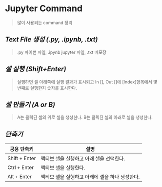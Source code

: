 Jupyter Command
=============
> 많이 사용되는 command 정리  

*Text File 생성 (.py, .ipynb, .txt)*
-------------
> .py 파이썬 파일, .ipynb jupyter 파일, .txt 메모장  

*셀 실행 (Shift+Enter)*
-------------
> 실행하면 셀 아래쪽에 실행 결과가 표시되고 In [], Out []에 [Index]항목에서 몇 번째로 실행한지 숫자를 표시한다.  

*셀 만들기 (A or B)*
-------------
> A는 클릭된 셀의 위로 셀을 생성한다. B는 클릭된 셀의 아래로 셀을 생성한다.  


*단축기*
-------------
|공용 단축키|설명|
|---|---|
|Shift + Enter|액티브 셀을 실행하고 아래 셀을 선택한다.|
|Ctrl + Enter|액티브 셀을 실행한다.|
|Alt + Enter|액티브 셀을 실행하고 아래에 셀을 하나 생성한다.|

